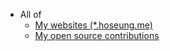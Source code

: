 - All of
  - [My websites (\*.hoseung.me)](https://github.com/HoseungJang/websites)
  - [My open source contributions](https://github.com/HoseungJang/opensources)
